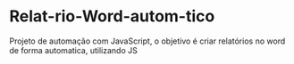 # Relat-rio-Word-autom-tico
Projeto de automação com JavaScript, o objetivo é criar relatórios no word de forma automatica, utilizando JS
